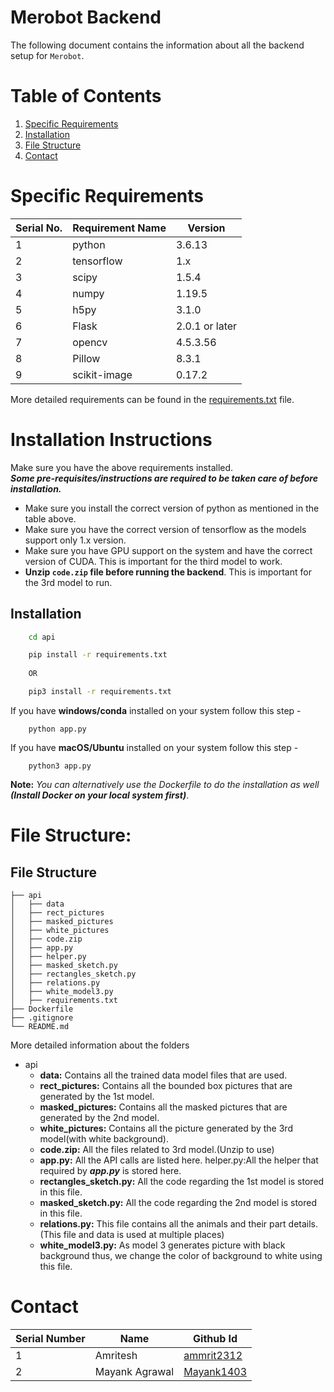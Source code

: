 # Merobot Backend
The following document contains the information about all the backend setup for `Merobot`.

# Table of Contents
1. [Specific Requirements](#Specific-Requirements)
2. [Installation](#Installation-Instructions)
3. [File Structure](#File-Structure)
4. [Contact](#Contact)

# Specific Requirements
| Serial No. | Requirement Name | Version |
| ----------- | ----------- | ----------- |
| 1 | python | 3.6.13 |
| 2 | tensorflow | 1.x |
| 3 | scipy | 1.5.4 |
| 4 | numpy | 1.19.5 |
| 5 | h5py | 3.1.0 |
| 6 | Flask | 2.0.1 or later |
| 7 | opencv | 4.5.3.56 |
| 8 | Pillow | 8.3.1 |
| 9 | scikit-image | 0.17.2 |

More detailed requirements can be found in the [requirements.txt](https://raw.githubusercontent.com/ammrit2312/Merobot/master/server/api/requirements.txt) file.

# Installation Instructions
Make sure you have the above requirements installed.<br/>
***Some pre-requisites/instructions are required to be taken care of before installation.***

* Make sure you install the correct version of python as mentioned in the table above.
* Make sure you have the correct version of tensorflow as the models support only 1.x version.
* Make sure you have GPU support on the system and have the correct version of CUDA. This is important for the third model to work.
* **Unzip `code.zip` file before running the backend**. This is important for the 3rd model to run.

## Installation

```bash
    cd api

    pip install -r requirements.txt
    
    OR

    pip3 install -r requirements.txt
```
If you have **windows/conda** installed on your system follow this step -
```
    python app.py
```
If you have **macOS/Ubuntu** installed on your system follow this step -
```
    python3 app.py
```
**Note:** *You can alternatively use the Dockerfile to do the installation as well **(Install Docker on your local system first)***.

# File Structure:
## File Structure
```
├── api
│   ├── data
│   ├── rect_pictures
│   ├── masked_pictures
│   ├── white_pictures
│   ├── code.zip
│   ├── app.py
│   ├── helper.py
│   ├── masked_sketch.py
│   ├── rectangles_sketch.py
│   ├── relations.py
│   ├── white_model3.py
│   ├── requirements.txt
├── Dockerfile
├── .gitignore
└── README.md
```

More detailed information about the folders

* api
    * **data:** Contains all the trained data model files that are used.
    * **rect_pictures:** Contains all the bounded box pictures that are generated by the 1st model.
    * **masked_pictures:** Contains all the masked pictures that are generated by the 2nd model.
    * **white_pictures:** Contains all the picture generated by the 3rd model(with white background).
    * **code.zip:** All the files related to 3rd model.(Unzip to use)
    * **app.py:** All the API calls are listed here.
    helper.py:All the helper that required by ***app.py*** is stored here.
    * **rectangles_sketch.py:** All the code regarding the 1st model is stored in this file.
    * **masked_sketch.py:** All the code regarding the 2nd model is stored in this file.
    * **relations.py:** This file contains all the animals and their part details.(This file and data is used at multiple places)
    * **white_model3.py:** As model 3 generates picture with black background thus, we change the color of background to white using this file.

# Contact
| Serial Number | Name | Github Id |
| ----------- | ----------- | ----------- | 
| 1 | Amritesh | [ammrit2312](https://github.com/ammrit2312) | 
| 2 | Mayank Agrawal | [Mayank1403](https://github.com/Mayank1403) | 
